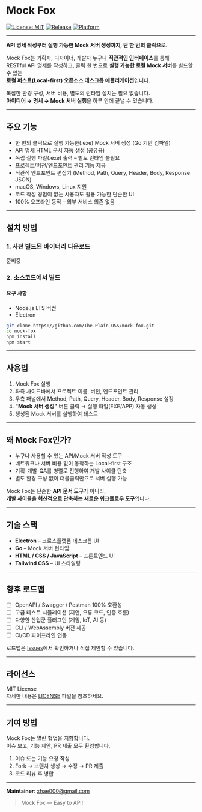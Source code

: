 # Mock Fox

[![License: MIT](https://img.shields.io/badge/License-MIT-yellow.svg)](LICENSE)
[![Release](https://img.shields.io/github/v/release/The-Plain-OSS/mock-fox?color=blue)](https://github.com/The-Plain-OSS/mock-fox/releases)
[![Platform](https://img.shields.io/badge/platform-macOS%20|%20Windows-lightgrey)]()

---

**API 명세 작성부터 실행 가능한 Mock 서버 생성까지, 단 한 번의 클릭으로.**

Mock Fox는 기획자, 디자이너, 개발자 누구나 **직관적인 인터페이스**를 통해  
RESTful API 명세를 작성하고, 클릭 한 번으로 **실행 가능한 로컬 Mock 서버**를 빌드할 수 있는  
**로컬 퍼스트(Local-first) 오픈소스 데스크톱 애플리케이션**입니다.

복잡한 환경 구성, 서버 비용, 별도의 런타임 설치는 필요 없습니다.  
**아이디어 → 명세 → Mock 서버 실행**을 하루 안에 끝낼 수 있습니다.

---

## 주요 기능

- 한 번의 클릭으로 실행 가능한(.exe) Mock 서버 생성 (Go 기반 컴파일)
- API 명세 HTML 문서 자동 생성 (공유용)
- 독립 실행 파일(.exe) 출력 – 별도 런타임 불필요
- 프로젝트/버전/엔드포인트 관리 기능 제공
- 직관적 엔드포인트 편집기 (Method, Path, Query, Header, Body, Response JSON)
- macOS, Windows, Linux 지원
- 코드 작성 경험이 없는 사용자도 활용 가능한 단순한 UI
- 100% 오프라인 동작 – 외부 서비스 의존 없음

---

## 설치 방법

### 1. 사전 빌드된 바이너리 다운로드

준비중

### 2. 소스코드에서 빌드

#### 요구 사항

- Node.js LTS 버전
- Electron

```bash
git clone https://github.com/The-Plain-OSS/mock-fox.git
cd mock-fox
npm install
npm start
```

---

## 사용법

1. Mock Fox 실행
2. 좌측 사이드바에서 프로젝트 이름, 버전, 엔드포인트 관리
3. 우측 패널에서 Method, Path, Query, Header, Body, Response 설정
4. **"Mock 서버 생성"** 버튼 클릭 → 실행 파일(EXE/APP) 자동 생성
5. 생성된 Mock 서버를 실행하여 테스트

---

## 왜 Mock Fox인가?

- 누구나 사용할 수 있는 API/Mock 서버 작성 도구
- 네트워크나 서버 비용 없이 동작하는 Local-first 구조
- 기획-개발-QA를 병렬로 진행하여 개발 사이클 단축
- 별도 환경 구성 없이 더블클릭만으로 서버 실행 가능

Mock Fox는 단순한 **API 문서 도구**가 아니라,  
**개발 사이클을 혁신적으로 단축하는 새로운 워크플로우 도구**입니다.

---

## 기술 스택

- **Electron** – 크로스플랫폼 데스크톱 UI
- **Go** – Mock 서버 런타임
- **HTML / CSS / JavaScript** – 프론트엔드 UI
- **Tailwind CSS** – UI 스타일링

---

## 향후 로드맵

- [ ] OpenAPI / Swagger / Postman 100% 호환성
- [ ] 고급 테스트 시뮬레이션 (지연, 오류 코드, 인증 흐름)
- [ ] 다양한 산업군 플러그인 (게임, IoT, AI 등)
- [ ] CLI / WebAssembly 버전 제공
- [ ] CI/CD 파이프라인 연동

로드맵은 [Issues](https://github.com/The-Plain-OSS/mock-fox/issues)에서 확인하거나 직접 제안할 수 있습니다.

---

## 라이선스

MIT License  
자세한 내용은 [LICENSE](LICENSE) 파일을 참조하세요.

---

## 기여 방법

Mock Fox는 열린 협업을 지향합니다.  
이슈 보고, 기능 제안, PR 제출 모두 환영합니다.

1. 이슈 또는 기능 요청 작성
2. Fork → 브랜치 생성 → 수정 → PR 제출
3. 코드 리뷰 후 병합

---

**Maintainer**: [xhae000@gmail.com](mailto:xhae000@gmail.com)

> Mock Fox — Easy to API!
